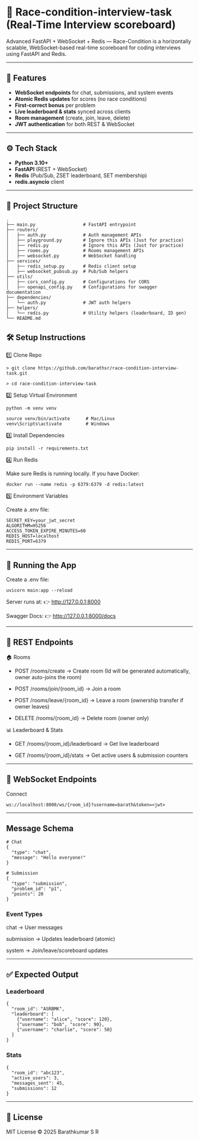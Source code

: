 # 🚀 Race-condition-interview-task (Real-Time Interview scoreboard)
Advanced FastAPI + WebSocket + Redis — Race-Condition is a horizontally scalable, WebSocket-based real-time scoreboard for coding interviews using FastAPI and Redis.

---

## 📌 Features
- **WebSocket endpoints** for chat, submissions, and system events  
- **Atomic Redis updates** for scores (no race conditions)  
- **First-correct bonus** per problem  
- **Live leaderboard & stats** synced across clients  
- **Room management** (create, join, leave, delete)  
- **JWT authentication** for both REST & WebSocket  

---

## ⚙️ Tech Stack
- **Python 3.10+**  
- **FastAPI** (REST + WebSocket)  
- **Redis** (Pub/Sub, ZSET leaderboard, SET membership)  
- **redis.asyncio** client  

---

## 📂 Project Structure
```
.
├── main.py                  # FastAPI entrypoint
├── routers/
│   ├── auth.py              # Auth management APIs
│   ├── playground.py        # Ignore this APIs (Just for practice)
│   ├── redis.py             # Ignore this APIs (Just for practice)
│   ├── rooms.py             # Rooms management APIs
│   ├── websocket.py         # WebSocket handling
├── services/
│   ├── redis_setup.py       # Redis client setup
│   ├── websocket_pubsub.py  # Pub/Sub helpers
├── utils/
│   ├── cors_config.py       # Configurations for CORS 
│   ├── openapi_config.py    # Configurations for swagger documentation
├── dependencies/
│   └── auth.py              # JWT auth helpers
├── helpers/
│   └── redis.py             # Utility helpers (leaderboard, ID gen)
└── README.md
```

## 🛠️ Setup Instructions
1️⃣ Clone Repo

```
> git clone https://github.com/barathsr/race-condition-interview-task.git

> cd race-condition-interview-task

```

2️⃣ Setup Virtual Environment

```
python -m venv venv

source venv/bin/activate      # Mac/Linux
venv\Scripts\activate         # Windows
```

3️⃣ Install Dependencies

```
pip install -r requirements.txt
```
4️⃣ Run Redis

Make sure Redis is running locally. If you have Docker:
```
docker run --name redis -p 6379:6379 -d redis:latest
```

5️⃣ Environment Variables

Create a .env file:
```
SECRET_KEY=your_jwt_secret
ALGORITHM=HS256
ACCESS_TOKEN_EXPIRE_MINUTES=60
REDIS_HOST=localhost
REDIS_PORT=6379
```
---
## 🚀 Running the App
Create a .env file:
```
uvicorn main:app --reload
```

Server runs at:
👉 http://127.0.0.1:8000

Swagger Docs:
👉 http://127.0.0.1:8000/docs

---
## 🔗 REST Endpoints
🏠 Rooms
- POST /rooms/create → Create room (Id will be generated automatically, owner auto-joins the room) 

- POST /rooms/join/{room_id} → Join a room

- POST /rooms/leave/{room_id} → Leave a room (ownership transfer if owner leaves)

- DELETE /rooms/{room_id} → Delete room (owner only)

📊 Leaderboard & Stats

- GET /rooms/{room_id}/leaderboard → Get live leaderboard

- GET /rooms/{room_id}/stats → Get active users & submission counters

---
## 🔌 WebSocket Endpoints
Connect 
```
ws://localhost:8000/ws/{room_id}?username=barath&token=<jwt>
```
---
## Message Schema
```
# Chat
{
  "type": "chat",
  "message": "Hello everyone!"
}

# Submission
{
  "type": "submission",
  "problem_id": "p1",
  "points": 20
}
```

### Event Types

chat → User messages

submission → Updates leaderboard (atomic)

system → Join/leave/scoreboard updates

---

## ✅ Expected Output
### Leaderboard
```
{
  "room_id": "ASRBMK",
  "leaderboard": [
    {"username": "alice", "score": 120},
    {"username": "bob", "score": 90},
    {"username": "charlie", "score": 50}
  ]
}
```
### Stats
```
{
  "room_id": "abc123",
  "active_users": 3,
  "messages_sent": 45,
  "submissions": 12
}

```

---
## 📜 License
MIT License © 2025 Barathkumar S R
 
